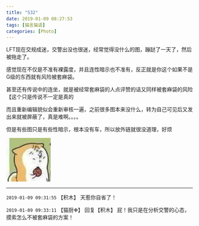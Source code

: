 ```yaml
---
title: "532"
date: 2019-01-09 08:27:53
tags: [猫言猫语]
categories: [Photo]
---
```


<p>LFT现在交规成迷，交警出没也很迷，经常觉得没什么的图，蹦跶了一天了，然后被拖走了。</p> 
<p>感觉现在不仅是不准有裸露度，并且连性暗示也不准有，反正就是你这个如果不是G级的东西就有风险被套麻袋。</p> 
<p>甚至还有传说中的连坐，就是被经常套麻袋的人点评赞的话又同样被套麻袋的风险【这个只是传说不一定是真的</p> 
<p>而且重新编辑貌似会重新审核一遍，之前很多图本来没什么，转为自己可见后又发出来就被屏蔽了，真是难啊。。。。</p> 
<p>但是有些图只是有些性暗示，根本没有车，所以放外链就很没道理，好烦&nbsp;</p>

![](https://raw.githubusercontent.com/alicewish/meowchain247/master/img_cVZNdzJtQk9JV2QyWjNGTGhZcXg2Qitma2Jvd1JFM21LM2cxdk15K0hWRDMxQ1daMWoyRTNRPT0.jpg)

---

`2019-01-09 09:31:55` 【积木】 天惹你自省了！

`2019-01-09 09:33:11` 【猫厨✙】 回复【积木】 屁！我只是在分析交警的心态，摸索怎么不被套麻袋的方案！
